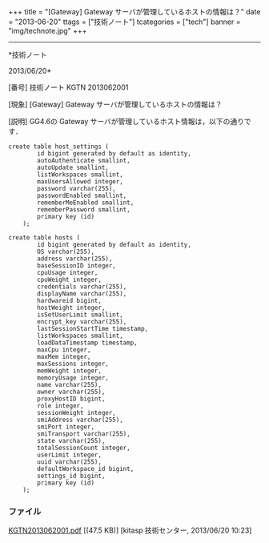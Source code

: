 ﻿+++
title = "[Gateway] Gateway サーバが管理しているホストの情報は？"
date = "2013-06-20"
ttags = ["技術ノート"]
tcategories = ["tech"]
banner = "img/technote.jpg"
+++

-----------------------------------------------------------------------------------------------------------------------------

*技術ノート

2013/06/20*


[番号]
技術ノート KGTN 2013062001

[現象]
[Gateway] Gateway サーバが管理しているホストの情報は？

[説明]
GG4.6の Gateway サーバが管理しているホスト情報は，以下の通りです．

    create table host_settings (
            id bigint generated by default as identity,
            autoAuthenticate smallint,
            autoUpdate smallint,
            listWorkspaces smallint,
            maxUsersAllowed integer,
            password varchar(255),
            passwordEnabled smallint,
            rememberMeEnabled smallint,
            rememberPassword smallint,
            primary key (id)
        );

    create table hosts (
            id bigint generated by default as identity,
            OS varchar(255),
            address varchar(255),
            baseSessionID integer,
            cpuUsage integer,
            cpuWeight integer,
            credentials varchar(255),
            displayName varchar(255),
            hardwareid bigint,
            hostWeight integer,
            isSetUserLimit smallint,
            encrypt_key varchar(255),
            lastSessionStartTime timestamp,
            listWorkspaces smallint,
            loadDataTimestamp timestamp,
            maxCpu integer,
            maxMem integer,
            maxSessions integer,
            memWeight integer,
            memoryUsage integer,
            name varchar(255),
            owner varchar(255),
            proxyHostID bigint,
            role integer,
            sessionWeight integer,
            smiAddress varchar(255),
            smiPort integer,
            smiTransport varchar(255),
            state varchar(255),
            totalSessionCount integer,
            userLimit integer,
            uuid varchar(255),
            defaultWorkspace_id bigint,
            settings_id bigint,
            primary key (id)
        );


### ファイル

 
 


[KGTN2013062001.pdf](http://techreport.kitasp.net/attachments/download/1347/KGTN2013062001.pdf)
 [(47.5 KB)] [kitasp 技術センター, 2013/06/20
10:23]


 


 

